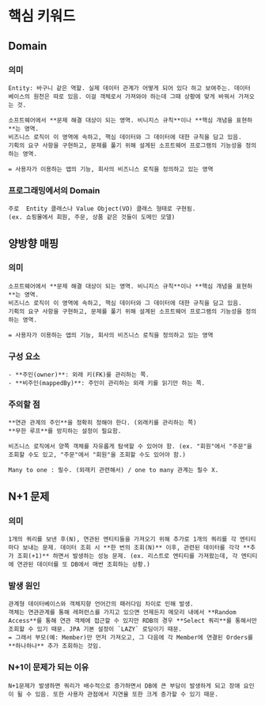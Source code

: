 # 핵심 키워드

## Domain
### 의미
    Entity: 바구니 같은 역할. 실제 데이터 관계가 어떻게 되어 있다 하고 보여주는. 데이터 베이스의 원천은 따로 있음. 이걸 객체로서 가져와야 하는데 그때 상황에 맞게 바꿔서 가져오는 것.
    
    소프트웨어에서 **문제 해결 대상이 되는 영역. 비니지스 규칙**이나 **핵심 개념을 표현하**는 영역.
    비즈니스 로직이 이 영역에 속하고, 핵심 데이터와 그 데이터에 대한 규칙을 담고 있음.
    기획의 요구 사항을 구현하고, 문제를 풀기 위해 설계된 소프트웨어 프로그램의 기능성을 정의하는 영역.

    = 사용자가 이용하는 앱의 기능, 회사의 비즈니스 로직을 정의하고 있는 영역  

### 프로그래밍에서의 Domain
    주로  Entity 클래스나 Value Object(VO) 클래스 형태로 구현됨.
    (ex. 쇼핑몰에서 회원, 주문, 상품 같은 것들이 도메인 모델)

## 양방향 매핑
### 의미
    소프트웨어에서 **문제 해결 대상이 되는 영역. 비니지스 규칙**이나 **핵심 개념을 표현하**는 영역.
    비즈니스 로직이 이 영역에 속하고, 핵심 데이터와 그 데이터에 대한 규칙을 담고 있음.
    기획의 요구 사항을 구현하고, 문제를 풀기 위해 설계된 소프트웨어 프로그램의 기능성을 정의하는 영역.

    = 사용자가 이용하는 앱의 기능, 회사의 비즈니스 로직을 정의하고 있는 영역

### 구성 요소
    - **주인(owner)**: 외래 키(FK)를 관리하는 쪽.
    - **비주인(mappedBy)**: 주인이 관리하는 외래 키를 읽기만 하는 쪽.

### 주의할 점
    **연관 관계의 주인**을 정확히 정해야 한다. (외래키를 관리하는 쪽)
    **무한 루프**를 방지하는 설정이 필요함.

    비즈니스 로직에서 양쪽 객체를 자유롭게 탐색할 수 있어야 함. (ex. "회원"에서 "주문"을 조회할 수도 있고, "주문"에서 "회원"을 조회할 수도 있어야 함.)

    Many to one : 필수. (외래키 관련해서) / one to many 관계는 필수 X.

## N+1 문제
### 의미
    1개의 쿼리를 보낸 후(N), 연관된 엔티티들을 가져오기 위해 추가로 1개의 쿼리를 각 엔티티마다 보내는 문제. 데이터 조회 시 **한 번의 조회(N)** 이후, 관련된 데이터를 각각 **추가 조회(+1)** 하면서 발생하는 성능 문제. (ex. 리스트로 엔티티를 가져왔는데, 각 엔티티에 연관된 데이터를 또 DB에서 매번 조회하는 상황.)

### 발생 원인
    관계형 데이터베이스와 객체지향 언어간의 패러다임 차이로 인해 발생.
    객체는 연관관계를 통해 레퍼런스를 가지고 있으면 언제든지 메모리 내에서 **Random Access**를 통해 연관 객체에 접근할 수 있지만 RDB의 경우 **Select 쿼리**를 통해서만 조회할 수 있기 때문. JPA 기본 설정이 `LAZY` 로딩이기 때문.
    = 그래서 부모(예: Member)만 먼저 가져오고, 그 다음에 각 Member에 연결된 Orders를 **하나하나** 추가 조회하는 것임.

### N+1이 문제가 되는 이유
    N+1문제가 발생하면 쿼리가 배수적으로 증가하면서 DB에 큰 부담이 발생하게 되고 장애 요인이 될 수 있음. 또한 사용자 관점에서 지연율 또한 크게 증가할 수 있기 때문.